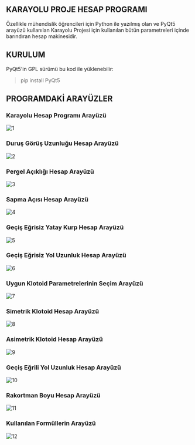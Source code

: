 ## KARAYOLU PROJE HESAP PROGRAMI
 Özellikle mühendislik öğrencileri için Python ile yazılmış olan ve PyQt5 arayüzü kullanılan Karayolu Projesi için kullanılan bütün parametreleri içinde barındıran hesap makinesidir.
 
## KURULUM
PyQt5'in GPL sürümü bu kod ile yüklenebilir:
>pip install PyQt5

## PROGRAMDAKİ ARAYÜZLER
### Karayolu Hesap Programı Arayüzü
![1](https://user-images.githubusercontent.com/74494292/106367393-64d44380-6353-11eb-8e57-9ead5ad273e4.png "Arayüz")
### Duruş Görüş Uzunluğu Hesap Arayüzü
![2](https://user-images.githubusercontent.com/74494292/106367455-df04c800-6353-11eb-9f0d-287edfe4d711.png)
### Pergel Açıklığı Hesap Arayüzü
![3](https://user-images.githubusercontent.com/74494292/106367460-e0ce8b80-6353-11eb-90a0-46192a427231.png)
### Sapma Açısı Hesap Arayüzü
![4](https://user-images.githubusercontent.com/74494292/106367462-e330e580-6353-11eb-85d2-96c74de80618.png)
### Geçiş Eğrisiz Yatay Kurp Hesap Arayüzü
![5](https://user-images.githubusercontent.com/74494292/106367466-e926c680-6353-11eb-93ce-f12dfe26174a.png)
### Geçiş Eğrisiz Yol Uzunluk Hesap Arayüzü
![6](https://user-images.githubusercontent.com/74494292/106367467-eaf08a00-6353-11eb-8c31-ca301ef4ae74.png)
### Uygun Klotoid Parametrelerinin Seçim Arayüzü
![7](https://user-images.githubusercontent.com/74494292/106367468-ec21b700-6353-11eb-9453-ed8417c8df97.png)
### Simetrik Klotoid Hesap Arayüzü
![8](https://user-images.githubusercontent.com/74494292/106367469-edeb7a80-6353-11eb-9351-922b066371cf.png)
### Asimetrik Klotoid Hesap Arayüzü
![9](https://user-images.githubusercontent.com/74494292/106367472-f04dd480-6353-11eb-9bcf-8f1e00a55ef6.png)
### Geçiş Eğrili Yol Uzunluk Hesap Arayüzü
![10](https://user-images.githubusercontent.com/74494292/106367475-f3e15b80-6353-11eb-9b15-06b09d8f7714.png)
### Rakortman Boyu Hesap Arayüzü
![11](https://user-images.githubusercontent.com/74494292/106367508-2e4af880-6354-11eb-8efb-06252f4393a7.png)
### Kullanılan Formüllerin Arayüzü
![12](https://user-images.githubusercontent.com/74494292/106367479-f8a60f80-6353-11eb-8f80-a005cfd3c5b1.png)

